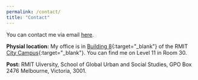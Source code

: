 ```yaml
---
permalink: /contact/
title: "Contact"
---
```


You can contact me via email [here](mailto:ascelin.gordon@rmit.edu.au).

**Physial location:** My office is in [Building 8](https://goo.gl/maps/NKJua22D8LzVUgwY6){:target="_blank"} of the RMIT [City Campus](https://www.rmit.edu.au/about/our-locations-and-facilities/locations/melbourne-city-campus){:target="_blank"}. You can find me on Level 11 in Room 30. 

**Post:** RMIT Uiversity, School of Global Urban and Social Studies, GPO Box 2476 Melbourne, Victoria, 3001. 
